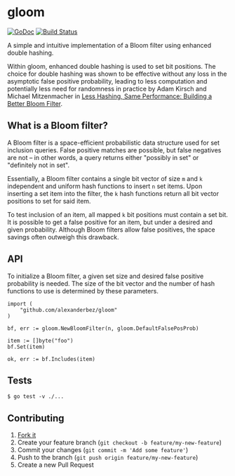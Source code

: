 # gloom


[![GoDoc](https://godoc.org/github.com/alexanderbez/gopq?status.svg)](https://godoc.org/github.com/alexanderbez/gopq)
[![Build Status](https://travis-ci.org/alexanderbez/gloom.svg?branch=master)](https://travis-ci.org/alexanderbez/gloom)

A simple and intuitive implementation of a Bloom filter using enhanced double
hashing.

Within gloom, enhanced double hashing is used to set bit positions. The choice
for double hashing was shown to be effective without any loss in the asymptotic
false positive probability, leading to less computation and potentially less
need for randomness in practice by Adam Kirsch and Michael Mitzenmacher in [Less Hashing, Same Performance: Building a Better Bloom Filter](http://citeseerx.ist.psu.edu/viewdoc/download;jsessionid=AF0A7F109B5F97C758DD773942A1054F?doi=10.1.1.152.579&rep=rep1&type=pdf).

## What is a Bloom filter?

A Bloom filter is a space-efficient probabilistic data structure used for set
inclusion queries. False positive matches are possible, but false negatives are
not – in other words, a query returns either "possibly in set" or "definitely
not in set".

Essentially, a Bloom filter contains a single bit vector of size `m` and `k`
independent and uniform hash functions to insert `n` set items. Upon inserting
a set item into the filter, the `k` hash functions return all bit vector positions
to set for said item.

To test inclusion of an item, all mapped `k` bit positions must contain a set
bit. It is possible to get a false positive for an item, but under a desired
and given probability. Although Bloom filters allow false positives, the
space savings often outweigh this drawback.

## API

To initialize a Bloom filter, a given set size and desired false positive
probability is needed. The size of the bit vector and the number of hash functions
to use is determined by these parameters. 

```golang
import (
   	"github.com/alexanderbez/gloom"
)

bf, err := gloom.NewBloomFilter(n, gloom.DefaultFalsePosProb)

item := []byte("foo")
bf.Set(item)

ok, err := bf.Includes(item)
```

## Tests

```shell
$ go test -v ./...
```

## Contributing

1. [Fork it](https://github.com/alexanderbez/gloom/fork)
2. Create your feature branch (`git checkout -b feature/my-new-feature`)
3. Commit your changes (`git commit -m 'Add some feature'`)
4. Push to the branch (`git push origin feature/my-new-feature`)
5. Create a new Pull Request